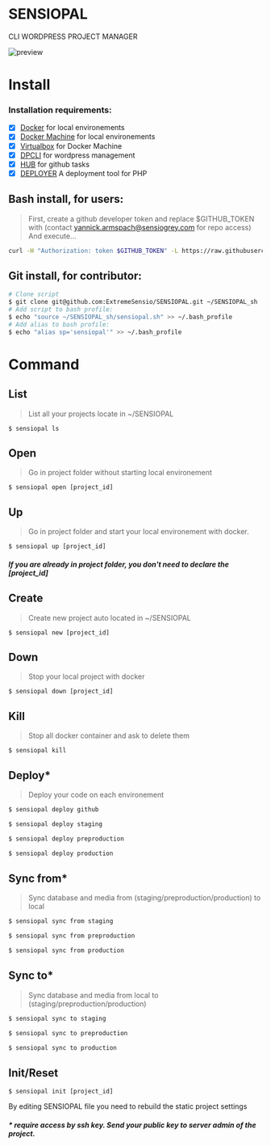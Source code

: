 # SENSIOPAL
CLI WORDPRESS PROJECT MANAGER

![preview](preview.gif)

# Install

### Installation requirements:

  - [x] [Docker](https://docs.docker.com/install/) for local environements
  - [x] [Docker Machine](https://docs.docker.com/machine/install-machine/) for local environements
  - [x] [Virtualbox](https://www.virtualbox.org/) for Docker Machine
  - [x] [DPCLI](https://wp-cli.org/) for wordpress management
  - [x] [HUB](https://hub.github.com/) for github tasks
  - [x] [DEPLOYER](https://deployer.org/download/) A deployment tool for PHP
  
## Bash install, for users:
> First, create a github developer token and replace $GITHUB_TOKEN with (contact yannick.armspach@sensiogrey.com for repo access) And execute...
```sh
curl -H "Authorization: token $GITHUB_TOKEN" -L https://raw.githubusercontent.com/ExtremeSensio/SENSIOPAL/master/install.sh | bash -s $GITHUB_TOKEN
```

## Git install, for contributor:
```sh
# Clone script
$ git clone git@github.com:ExtremeSensio/SENSIOPAL.git ~/SENSIOPAL_sh
# Add script to bash profile:
$ echo "source ~/SENSIOPAL_sh/sensiopal.sh" >> ~/.bash_profile
# Add alias to bash profile:
$ echo "alias sp='sensiopal'" >> ~/.bash_profile
```

# Command

## List
> List all your projects locate in ~/SENSIOPAL
```
$ sensiopal ls
```



## Open
> Go in project folder without starting local environement
```
$ sensiopal open [project_id]
```



## Up
> Go in project folder and start your local environement with docker. 
```
$ sensiopal up [project_id]
```
##### If you are already in project folder, you don't need to declare the \[project_id\]

## Create
> Create new project auto located in ~/SENSIOPAL
```
$ sensiopal new [project_id]
```


## Down
> Stop your local project with docker
```
$ sensiopal down [project_id]
```


## Kill
> Stop all docker container and ask to delete them
```
$ sensiopal kill
```



## Deploy*
> Deploy your code on each environement
```sh
$ sensiopal deploy github

$ sensiopal deploy staging

$ sensiopal deploy preproduction

$ sensiopal deploy production
```



## Sync from*
> Sync database and media from (staging/preproduction/production) to local
```sh
$ sensiopal sync from staging

$ sensiopal sync from preproduction

$ sensiopal sync from production
```


## Sync to*
> Sync database and media from local to (staging/preproduction/production)
```sh
$ sensiopal sync to staging

$ sensiopal sync to preproduction

$ sensiopal sync to production
```

## Init/Reset
```
$ sensiopal init [project_id]
```
By editing SENSIOPAL file you need to rebuild the static project settings 

##### * require access by ssh key. Send your public key to server admin of the project.